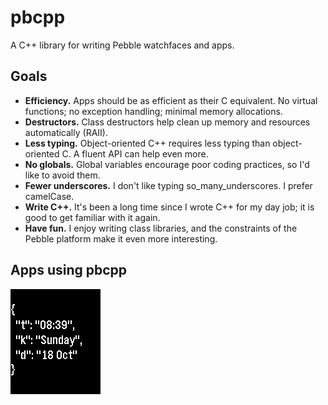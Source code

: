 # pbcpp

A C++ library for writing Pebble watchfaces and apps.

## Goals

* **Efficiency.** Apps should be as efficient as their C equivalent. No virtual functions; no exception handling; minimal memory allocations.
* **Destructors.** Class destructors help clean up memory and resources automatically (RAII).
* **Less typing.** Object-oriented C++ requires less typing than object-oriented C. A fluent API can help even more.
* **No globals.** Global variables encourage poor coding practices, so I'd like to avoid them.
* **Fewer underscores.** I don't like typing so_many_underscores. I prefer camelCase.
* **Write C++.** It's been a long time since I wrote C++ for my day job; it is good to get familiar with it again.
* **Have fun.** I enjoy writing class libraries, and the constraints of the Pebble platform make it even more interesting.

## Apps using pbcpp

[![jsonface](https://raw.githubusercontent.com/ejball/jsonface/master/screenshot.png)](https://github.com/ejball/jsonface)
